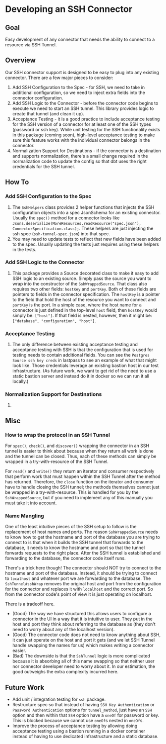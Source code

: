 # Developing an SSH Connector

## Goal
Easy development of any connector that needs the ability to connect to a resource via SSH Tunnel.

## Overview
Our SSH connector support is designed to be easy to plug into any existing connector. There are a few major pieces to consider:
1. Add SSH Configuration to the Spec - for SSH, we need to take in additional configuration, so we need to inject extra fields into the connector configuration.
2. Add SSH Logic to the Connector - before the connector code begins to execute we need to start an SSH tunnel. This library provides logic to create that tunnel (and clean it up).
3. Acceptance Testing - it is a good practice to include acceptance testing for the SSH version of a connector for at least one of the SSH types (password or ssh key). While unit testing for the SSH functionality exists in this package (coming soon), high-level acceptance testing to make sure this feature works with the individual connector belongs in the connector.
4. Normalization Support for Destinations - if the connector is a destination and supports normalization, there's a small change required in the normalization code to update the config so that dbt uses the right credentials for the SSH tunnel.

## How To

### Add SSH Configuration to the Spec
1. The `SshHelpers` class provides 2 helper functions that injects the SSH configuration objects into a spec JsonSchema for an existing connector. Usually the `spec()` method for a connector looks like `Jsons.deserialize(MoreResources.readResource("spec.json"), ConnectorSpecification.class);`. These helpers are just injecting the ssh spec (`ssh-tunnel-spec.json`) into that spec.
2. You may need to update tests to reflect that new fields have been added to the spec. Usually updating the tests just requires using these helpers in the tests.

### Add SSH Logic to the Connector
1. This package provides a Source decorated class to make it easy to add SSH logic to an existing source. Simply pass the source you want to wrap into the constructor of the `SshWrappedSource`. That class also requires two other fields: `hostKey` and `portKey`. Both of these fields are pointers to fields in the connector specification. The `hostKey` is a pointer to the field that hold the host of the resource you want to connect and `portKey` is the port. In a simple case, where the host name for a connector is just defined in the top-level `host` field, then `hostKey` would simply be: `["host"]`. If that field is nested, however, then it might be: `["database", "configuration", "host"]`.

### Acceptance Testing
1. The only difference between existing acceptance testing and acceptance testing with SSH is that the configuration that is used for testing needs to contain additional fields. You can see the `Postgres Source ssh key creds` in lastpass to see an example of what that might look like. Those credentials leverage an existing bastion host in our test infrastructure. (As future work, we want to get rid of the need to use a static bastion server and instead do it in docker so we can run it all locally.)

### Normalization Support for Destinations
1. 

## Misc

### How to wrap the protocol in an SSH Tunnel
For `spec()`, `check()`, and `discover()` wrapping the connector in an SSH tunnel is easier to think about because when they return all work is done and the tunnel can be closed. Thus, each of these methods can simply be wrapped in a try-with-resource of the SSH Tunnel.

For `read()` and `write()` they return an iterator and consumer respectively that perform work that must happen within the SSH Tunnel after the method has returned. Therefore, the `close` function on the iterator and consumer have to handle closing the SSH tunnel; the methods themselves cannot just be wrapped in a try-with-resource. This is handled for you by the `SshWrappedSource`, but if you need to implement any of this manually you must take it into account.

### Name Mangling
One of the least intuitive pieces of the SSH setup to follow is the replacement of host names and ports. The reason `SshWrappedSource` needs to know how to get the hostname and port of the database you are trying to connect to is that when it builds the SSH tunnel that forwards to the database, it needs to know the hostname and port so that the tunnel forwards requests to the right place. After the SSH tunnel is established and forwarding to the database, the connector code itself runs.

There's a trick here though! The connector should NOT try to connect to the hostname and port of the database. Instead, it should be trying to connect to `localhost` and whatever port we are forwarding to the database. The `SshTunnel#sshWrap` removes the original host and port from the configuration for the connector and replaces it with `localhost` and the correct port. So from the connector code's point of view it is just operating on localhost.

There is a tradeoff here.
* (Good) The way we have structured this allows users to configure a connector in the UI in a way that it is intuitive to user. They put in the host and port they think about referring to the database as (they don't need to worry about any of the localhost version).
* (Good) The connector code does not need to know anything about SSH, it can just operate on the host and port it gets (and we let SSH Tunnel handle swapping the names for us) which makes writing a connector easier.
* (Bad) The downside is that the `SshTunnel` logic is more complicated because it is absorbing all of this name swapping so that neither user nor connector developer need to worry about it. In our estimation, the good outweighs the extra complexity incurred here.

## Future Work
* Add unit / integration testing for `ssh` package.
* Restructure spec so that instead of having `SSH Key Authentication` or `Password Authentication` options for `tunnel_method`, just have an `SSH` option and then within that `SSH` option have a `oneOf` for password or key. This is blocked because we cannot use `oneOf`s nested in `oneOf`s.
* Improve the process of acceptance testing by allowing doing acceptance testing using a bastion running in a docker container instead of having to use dedicated infrastructure and a static database.
